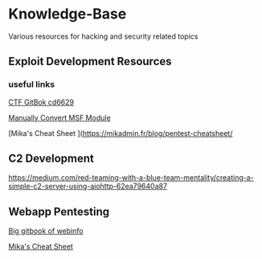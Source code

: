 # Knowledge-Base
Various resources for hacking and security related topics

## Exploit Development Resources

### useful links
[CTF GitBok cd6629](https://cd6629.gitbook.io/ctfwriteups/scripting-programming/converting-metasploit-modules-to-python)


[Manually Convert MSF Module](https://netsec.ws/?p=2627)


[Mika's Cheat Sheet ](https://mikadmin.fr/blog/pentest-cheatsheet/



## C2 Development 

https://medium.com/red-teaming-with-a-blue-team-mentality/creating-a-simple-c2-server-using-aiohttp-62ea79640a87


## Webapp Pentesting 

[Big gitbook of webinfo](https://csea-iitb.github.io/IITBreachers-wiki/2020/07/22/CSRF-Vulnerabilities.html)


[Mika's Cheat Sheet ](https://mikadmin.fr/blog/pentest-cheatsheet/)


